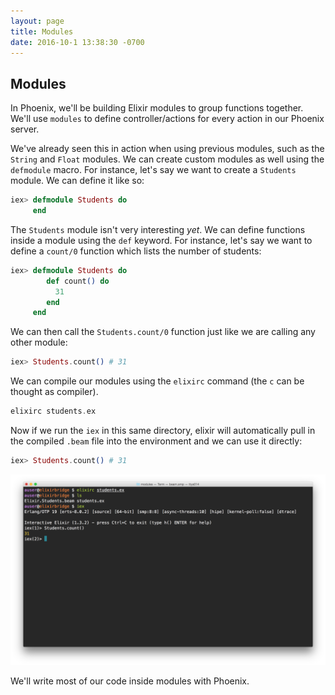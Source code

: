 ```yaml
---
layout: page
title: Modules
date: 2016-10-1 13:38:30 -0700
---
```


## Modules

In Phoenix, we'll be building Elixir modules to group functions together. We'll use `modules` to define controller/actions for every action in our Phoenix server.

We've already seen this in action when using previous modules, such as the `String` and `Float` modules. We can create custom modules as well using the `defmodule` macro. For instance, let's say we want to create a `Students` module. We can define it like so:

```elixir
iex> defmodule Students do
     end
```

The `Students` module isn't very interesting _yet_. We can define functions inside a module using the `def` keyword. For instance, let's say we want to define a `count/0` function which lists the number of students:

```elixir
iex> defmodule Students do
        def count() do
          31
        end
     end
```

We can then call the `Students.count/0` function just like we are calling any other module:

```elixir
iex> Students.count() # 31
```

We can compile our modules using the `elixirc` command (the `c` can be thought as compiler).

```elixir
elixirc students.ex
```

Now if we run the `iex` in this same directory, elixir will automatically pull in the compiled `.beam` file into the environment and we can use it directly:

```elixir
iex> Students.count() # 31
```

![](/assets/learning_elixir/compile.png)

We'll write most of our code inside modules with Phoenix.

